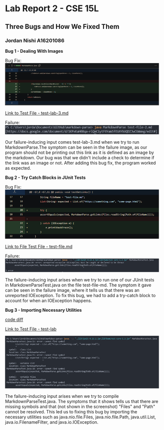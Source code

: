 # Lab Report 2 - CSE 15L
## Three Bugs and How We Fixed Them
### Jordan Nishi A16201086

**Bug 1 - Dealing With Images**

Bug Fix:
![code diff](diff_ifstatement.png)

[Link to Test File - test-lab-3.md](https://github.com/jordan-nishi/markdown-parse/blob/main/test-lab-3.md)

Failure:
![fail](fail_ifstatement.png)

Our failure-inducing input comes test-lab-3.md when we try to run MarkdownParse.The symptom can be seen in the failure image, as our program should not be printing out this link as it is defined as an image by the markdown. Our bug was that we didn't include a check to determine if the link was an image or not. After adding this bug fix, the program worked as expected.


**Bug 2 - Try Catch Blocks in JUnit Tests**

Bug Fix:
![code diff](diff_trycatchblock.png)

[Link to File Test File - test-file.md](https://github.com/jordan-nishi/markdown-parse/blob/main/test-file.md)

Failure:
![fail](fail_trycatchblock.png)

The failure-inducing input arises when we try to run one of our JUnit tests in MarkdownParseTest.java on the file test-file-md. The symptom it gave can be seen in the failure image, where it tells us that there was an unreported IOException. To fix this bug, we had to add a try-catch block to account for when an IOException happens.


**Bug 3 - Importing Necessary Utilities**

[code diff](diff_importing.png)

[Link to Test File - test-lab](https://github.com/jordan-nishi/markdown-parse/blob/main/MarkdownParseTest.java)

![fail](fail_importing.png)

The failure-inducing input arises when we try to compile MarkdownParseTest.java. The symptoms that it shows
tells us that there are missing symbols and that (not shown in the screenshot) "Files" and "Path" cannot be
resolved. This led us to fixing this bug by importing the necessary utilities such as java.nio.file.Files, java.nio.file.Path, java.util.List, java.io.FilenameFilter, and java.io.IOException.
